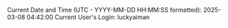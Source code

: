 Current Date and Time (UTC - YYYY-MM-DD HH:MM:SS formatted): 2025-03-08 04:42:00
Current User's Login: luckyaiman
